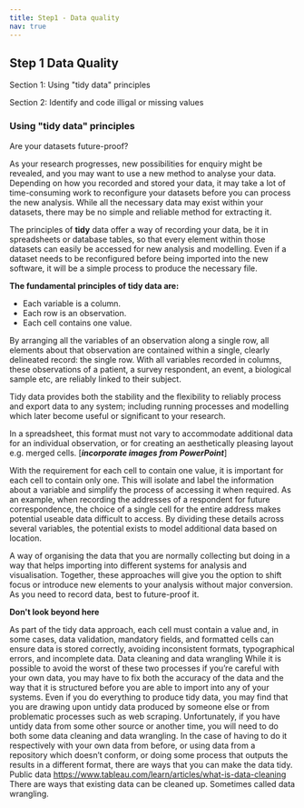 ```yaml
---
title: Step1 - Data quality
nav: true
---
```



## Step 1 Data Quality

  Section 1: Using "tidy data" principles
 
  Section 2: Identify and code illigal or missing values

### Using "tidy data" principles
Are your datasets future-proof? 

As your research progresses, new possibilities for enquiry might be revealed, and you may want to use a new method to analyse your data. Depending on how you recorded and stored your data, it may take a lot of time-consuming work to reconfigure your datasets before you can process the new analysis. While all the necessary data may exist within your datasets, there may be no simple and reliable method for extracting it.

The principles of **tidy** data offer a way of recording your data, be it in spreadsheets or database tables, so that every element within those datasets can easily be accessed for new analysis and modelling. Even if a dataset needs to be reconfigured before being imported into the new software, it will be a simple process to produce the necessary file.

**The fundamental principles of tidy data are:**
- Each variable is a column.
- Each row is an observation.
- Each cell contains one value.

By arranging all the variables of an observation along a single row, all elements about that observation are contained within a single, clearly delineated record: the single row. With all variables recorded in columns, these observations of a patient, a survey respondent, an event, a biological sample etc, are reliably linked to their subject.

Tidy data provides both the stability and the flexibility to reliably process and export data to any system; including running processes and modelling which later become useful or significant to your research.  

In a spreadsheet, this format must not vary to accommodate additional data for an individual observation, or for creating an aesthetically pleasing layout e.g. merged cells. [***incorporate images from PowerPoint***]

With the requirement for each cell to contain one value, it is important for each cell to contain only one. This will isolate and label the information about a variable and simplify the process of accessing it when required. As an example, when recording the addresses of a respondent for future correspondence, the choice of a single cell for the entire address makes potential useable data difficult to access. By dividing these details across several variables, the potential exists to model additional data based on location.

A way of organising the data that you are normally collecting but doing in a way that helps importing into different systems for analysis and visualisation. Together, these approaches will give you the option to shift focus or introduce new elements to your analysis without major conversion. As you need to record data, best to future-proof it. 

**Don't look beyond here**

As part of the tidy data approach, each cell must contain a value and, in some cases, data validation, mandatory fields, and formatted cells can ensure data is stored correctly, avoiding inconsistent formats, typographical errors, and incomplete data.
Data cleaning and data wrangling 
While it is possible to avoid the worst of these two processes if you’re careful with your own data, you may have to fix both the accuracy of the data and the way that it is structured before you are able to import into any of your systems.
Even if you do everything to produce tidy data, you may find that you are drawing upon untidy data produced by someone else or from problematic processes such as web scraping.
Unfortunately, if you have untidy data from some other source or another time, you will need to do both some data cleaning and data wrangling.
In the case of having to do it respectively with your own data from before, or using data from a repository which doesn’t conform, or doing some process that outputs the results in a different format, there are ways that you can make the data tidy. Public data
https://www.tableau.com/learn/articles/what-is-data-cleaning
There are ways that existing data can be cleaned up. Sometimes called data wrangling.
